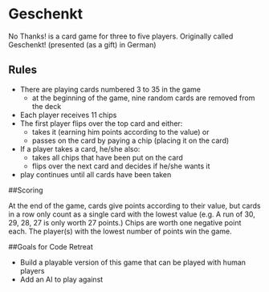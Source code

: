 # Geschenkt

No Thanks! is a card game for three to five players. Originally called Geschenkt! (presented (as a gift) in German)

## Rules

- There are playing cards numbered 3 to 35 in the game
  - at the beginning of the game, nine random cards are removed from the deck
- Each player receives 11 chips
- The first player flips over the top card and either:
  - takes it (earning him points according to the value) or 
  - passes on the card by paying a chip (placing it on the card)
- If a player takes a card, he/she also:
  - takes all chips that have been put on the card
  - flips over the next card and decides if he/she wants it
- play continues until all cards have been taken

##Scoring

At the end of the game, cards give points according to their value, but cards in a row only count as a single card 
with the lowest value (e.g. A run of 30, 29, 28, 27 is only worth 27 points.) Chips are worth one negative point each. 
The player(s) with the lowest number of points win the game.

##Goals for Code Retreat

- Build a playable version of this game that can be played with human players
- Add an AI to play against
